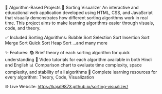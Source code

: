 🧠 Algorithm-Based Projects
🔢 Sorting Visualizer
An interactive and educational web application developed using HTML, CSS, and JavaScript that visually demonstrates how different sorting algorithms work in real time. This project aims to make learning algorithms easier through visuals, code, and theory.

✅ Included Sorting Algorithms:
Bubble Sort
Selection Sort
Insertion Sort
Merge Sort
Quick Sort
Heap Sort
...and many more

✨ Features:
📚 Brief theory of each sorting algorithm for quick understanding
🎥 Video tutorials for each algorithm available in both Hindi and English
📊 Comparison chart to evaluate time complexity, space complexity, and stability of all algorithms
🧠 Complete learning resources for every algorithm: Theory, Code, Visualization

🌐 Live Website: https://kajal9873.github.io/sorting-visualizer/
